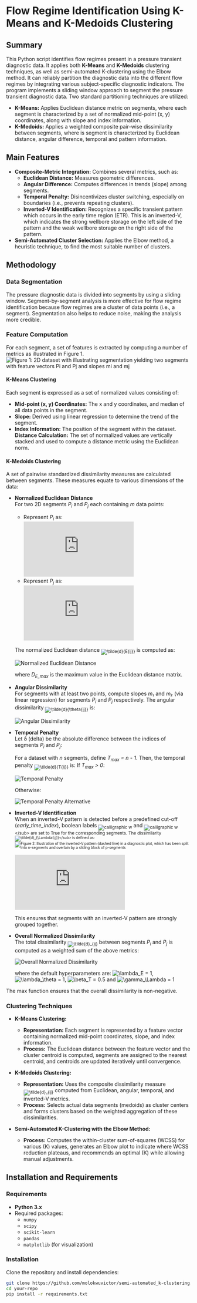 # Flow Regime Identification Using K-Means and K-Medoids Clustering

## Summary
This Python script identifies flow regimes present in a pressure transient diagnostic data. It applies both **K-Means** and **K-Medoids** clustering techniques, as well as semi-automated K-clustering using the Elbow method. It can reliably partition the diagnostic data into the different flow regimes by integrating various subject-specific diagnostic indicators. 
The program implements a sliding window approach to segment the pressure transient diagnostic data. Two standard partitioning techniques are utilized:
- **K-Means:** Applies Euclidean distance metric on segments, where each segment is characterized by a set of normalized mid-point (x, y) coordinates, along with slope and index information.
- **K-Medoids:** Applies a weighted composite pair-wise dissimilarity between segments, where is segment is characterized by Euclidean distance, angular difference, temporal and pattern information.

## Main Features

- **Composite-Metric Integration:** Combines several metrics, such as:
  - **Euclidean Distance:** Measures geometric differences.
  - **Angular Difference:** Computes differences in trends (slope) among segments.
  - **Temporal Penalty:** Disincentivizes cluster switching, especially on boundaries (i.e., prevents repeating clusters).
  - **Inverted-V Identification:** Recognizes a specific transient pattern which occurs in the early time region (ETR). This is an inverted-V, which indicates the strong wellbore storage on the left side of       the pattern and the weak wellbore storage on the right side of the pattern.
- **Semi-Automated Cluster Selection:** Applies the Elbow method, a heuristic technique, to find the most suitable number of clusters.
    
## Methodology

### Data Segmentation

The pressure diagnostic data is divided into segments by using a sliding window. Segment-by-segment analysis is more effective for flow regime identification because flow regimes are a cluster of data points (i.e., a segment). Segmentation also helps to reduce noise, making the analysis more credible.

### Feature Computation

For each segment, a set of features is extracted by computing a number of metrics as illustrated in Figure 1.
![Figure 1: 2D dataset with illustrating segmentation yielding two segments with feature vectors *P<sub>i</sub>* and *P<sub>j</sub>* and slopes *m<sub>i</sub>* and *m<sub>j</sub>*](./images/segmentation_1.png)

#### K-Means Clustering

Each segment is expressed as a set of normalized values consisting of:
  - **Mid-point \(x, y\) Coordinates:** The x and y coordinates, and median of all data points in the segment.
  - **Slope:** Derived using linear regression to determine the trend of the segment.
  - **Index Information:** The position of the segment within the dataset.
**Distance Calculation:** The set of normalized values are vertically stacked and used to compute a distance metric using the Euclidean norm. 

#### K-Medoids Clustering

A set of pairwise standardized dissimilarity measures are calculated between segments. These measures equate to various dimensions of the data:
- **Normalized Euclidean Distance**  
  For two 2D segments *P<sub>i</sub>* and *P<sub>j</sub>* each containing *m* data points:
  - Represent *P<sub>i</sub>* as:  
  ![P_i = \{(x_{i1}, y_{i1}), (x_{i2}, y_{i2}), \ldots, (x_{im}, y_{im})\}](https://latex.codecogs.com/svg.latex?P_i%20%3D%20%5C%7B%28x_%7Bi1%7D%2C%20y_%7Bi1%7D%29%2C%20%28x_%7Bi2%7D%2C%20y_%7Bi2%7D%29%2C%20%5Cldots%2C%20%28x_%7Bim%7D%2C%20y_%7Bim%7D%29%5C%7D)
  - Represent *P<sub>j</sub>* as:  
  ![P_j = \{(x_{j1}, y_{j1}), (x_{j2}, y_{j2}), \ldots, (x_{jm}, y_{jm})\}](https://latex.codecogs.com/svg.latex?P_j%20%3D%20%5C%7B%28x_%7Bj1%7D%2C%20y_%7Bj1%7D%29%2C%20%28x_%7Bj2%7D%2C%20y_%7Bj2%7D%29%2C%20%5Cldots%2C%20%28x_%7Bjm%7D%2C%20y_%7Bjm%7D%29%5C%7D)
     
   The normalized Euclidean distance <sub>![\tilde{d}_{E_{ij}}](https://latex.codecogs.com/svg.latex?\tilde{d}_{E_{ij}})</sub> is computed as:

   ![Normalized Euclidean Distance](https://latex.codecogs.com/svg.latex?\tilde{d}_{E_{ij}}=\frac{1}{D_{E_{\max}}}\sqrt{\sum_{k=1}^{m}\Bigl[(x_{ik}-x_{jk})^2+(y_{ik}-y_{jk})^2\Bigr]})

   where *D<sub>E_max</sub>* is the maximum value in the Euclidean distance matrix.
- **Angular Dissimilarity**  
   For segments with at least two points, compute slopes *m₁* and *m₂* (via linear regression) for segments *P<sub>i</sub>* and *P<sub>j</sub>* respectively. The angular dissimilarity <sub>![\tilde{d}_{\theta_{ij}}](https://latex.codecogs.com/svg.latex?\tilde{d}_{\theta_{ij}})</sub> is:

   ![Angular Dissimilarity](https://latex.codecogs.com/svg.latex?\tilde{d}_{\theta_{ij}}=\frac{1}{90^\circ}\arctan\Bigl(\frac{|m_1-m_2|}{1+m_1m_2}\Bigr))

- **Temporal Penalty**  
   Let δ (delta) be the absolute difference between the indices of segments *P<sub>i</sub>* and *P<sub>j</sub>*:

   For a dataset with *n* segments, define *T<sub>max</sub> = n - 1*. Then, the temporal penalty <sub>![\tilde{d}_{T_{ij}}](https://latex.codecogs.com/svg.latex?\tilde{d}_{T_{ij}})</sub> is:
   If *T<sub>max</sub> > 0*:

  ![Temporal Penalty](https://latex.codecogs.com/svg.latex?\tilde{d}_{T_{ij}}=\frac{\max(0,\delta-1)}{T_{max}})
  
  Otherwise:

  ![Temporal Penalty Alternative](https://latex.codecogs.com/svg.latex?\tilde{d}_{T_{ij}}=\max(0,\delta-1))

- **Inverted-V Identification**  
  When an inverted-V pattern is detected before a predefined cut-off (*early_time_index*), boolean labels <sub>![calligraphic w](https://latex.codecogs.com/svg.latex?{w})</sub> and <sub>![calligraphic w](https://latex.codecogs.com/svg.latex?\{w}')</sub> are set to True for the corresponding segments. The dissimilarity <sub>![\tilde{d}_{\Lambda(i,j)}](https://latex.codecogs.com/svg.latex?\tilde{d}_{\Lambda(i,j)})</sub> is defined as:
  ![Figure 2: Illustration of the inverted-V pattern (dashed line) in a diagnostic plot, which has been split into n-segments and overlain by a sliding block of p-segments](./images/segmentation_2.png) 

  ![Inverted-V Identification](https://latex.codecogs.com/svg.latex?%5Ctilde%7Bd%7D_%7B%5CLambda_%7Bij%7D%7D%3D%5Cbegin%7Bcases%7D-1%2C%26%5Ctext%7Bif%20%7Dw%5Ctext%7B%20and%20%7Dw'%5Ctext%7B%20are%20True%7D%5C%5C0%2C%26%5Ctext%7Botherwise%7D%5Cend%7Bcases%7D)

  This ensures that segments with an inverted-V pattern are strongly grouped together.

- **Overall Normalized Dissimilarity**  
  The total dissimilarity <sub>![\tilde{d}_{ij}](https://latex.codecogs.com/svg.latex?\tilde{d}_{ij})</sub> between segments *P<sub>i</sub>* and *P<sub>j</sub>* is computed as a weighted sum of the above metrics:

  ![Overall Normalized Dissimilarity](https://latex.codecogs.com/svg.latex?\tilde{d}_{ij}=\max\Bigl(\lambda_E\tilde{d}_{E_{ij}}+\lambda_{\theta}\tilde{d}_{\theta_{ij}}+\beta_T\tilde{d}_{T_{ij}}+\gamma_{\Lambda}\tilde{d}_{\Lambda_{ij}},0\Bigr))

  where the default hyperparameters are:
  ![\lambda_E = 1](https://latex.codecogs.com/svg.latex?\lambda_E%20=%201), ![\lambda_\theta = 1](https://latex.codecogs.com/svg.latex?\lambda_\theta%20=%201), ![\beta_T = 0.5](https://latex.codecogs.com/svg.latex?\beta_T%20=%200.5) and ![\gamma_\Lambda = 1](https://latex.codecogs.com/svg.latex?\gamma_\Lambda%20=%201)


The max function ensures that the overall dissimilarity is non-negative.

### Clustering Techniques

- **K-Means Clustering:**  
  - **Representation:** Each segment is represented by a feature vector containing normalized mid-point coordinates, slope, and index information.
  - **Process:** The Euclidean distance between the feature vector and the cluster centroid is computed, segments are assigned to the nearest centroid, and centroids are updated iteratively until convergence.

- **K-Medoids Clustering:**  
  - **Representation:** Uses the composite dissimilarity measure <sub>![\tilde{d}_{ij}](https://latex.codecogs.com/svg.latex?\tilde{d}_{ij})</sub> computed from Euclidean, angular, temporal, and inverted-V metrics.
  - **Process:** Selects actual data segments (medoids) as cluster centers and forms clusters based on the weighted aggregation of these dissimilarities.

- **Semi-Automated K-Clustering with the Elbow Method:**  
  - **Process:** Computes the within-cluster sum-of-squares (WCSS) for various \(K\) values, generates an Elbow plot to indicate where WCSS reduction plateaus, and recommends an optimal \(K\) while allowing manual adjustments.

## Installation and Requirements

### Requirements
- **Python 3.x**
- Required packages:
  - `numpy`
  - `scipy`
  - `scikit-learn`
  - `pandas`
  - `matplotlib` (for visualization)

### Installation

Clone the repository and install dependencies:

```bash
git clone https://github.com/molokwuvictor/semi-automated_k-clustering.git
cd your-repo
pip install -r requirements.txt
